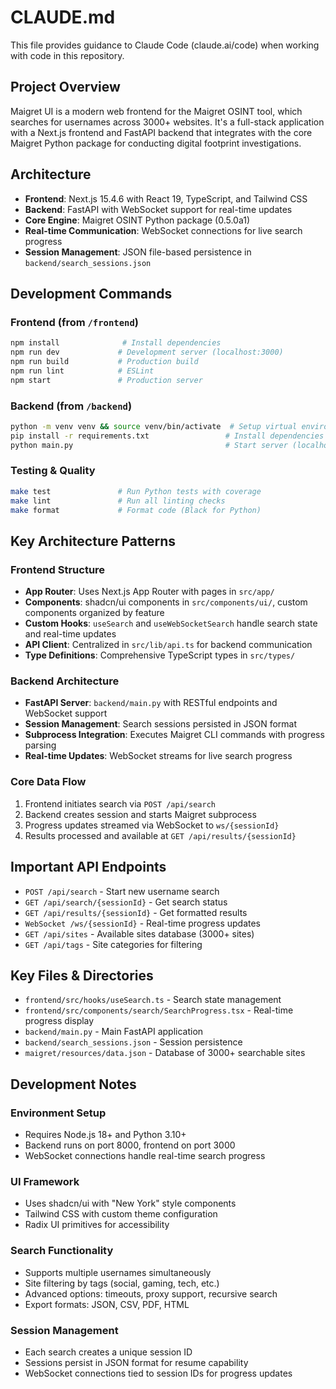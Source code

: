 # CLAUDE.md

This file provides guidance to Claude Code (claude.ai/code) when working with code in this repository.

## Project Overview

Maigret UI is a modern web frontend for the Maigret OSINT tool, which searches for usernames across 3000+ websites. It's a full-stack application with a Next.js frontend and FastAPI backend that integrates with the core Maigret Python package for conducting digital footprint investigations.

## Architecture

- **Frontend**: Next.js 15.4.6 with React 19, TypeScript, and Tailwind CSS
- **Backend**: FastAPI with WebSocket support for real-time updates
- **Core Engine**: Maigret OSINT Python package (0.5.0a1)
- **Real-time Communication**: WebSocket connections for live search progress
- **Session Management**: JSON file-based persistence in `backend/search_sessions.json`

## Development Commands

### Frontend (from `/frontend`)
```bash
npm install              # Install dependencies
npm run dev             # Development server (localhost:3000)
npm run build           # Production build
npm run lint            # ESLint
npm start               # Production server
```

### Backend (from `/backend`)
```bash
python -m venv venv && source venv/bin/activate  # Setup virtual environment
pip install -r requirements.txt                 # Install dependencies
python main.py                                  # Start server (localhost:8000)
```

### Testing & Quality
```bash
make test               # Run Python tests with coverage
make lint               # Run all linting checks
make format             # Format code (Black for Python)
```

## Key Architecture Patterns

### Frontend Structure
- **App Router**: Uses Next.js App Router with pages in `src/app/`
- **Components**: shadcn/ui components in `src/components/ui/`, custom components organized by feature
- **Custom Hooks**: `useSearch` and `useWebSocketSearch` handle search state and real-time updates
- **API Client**: Centralized in `src/lib/api.ts` for backend communication
- **Type Definitions**: Comprehensive TypeScript types in `src/types/`

### Backend Architecture
- **FastAPI Server**: `backend/main.py` with RESTful endpoints and WebSocket support
- **Session Management**: Search sessions persisted in JSON format
- **Subprocess Integration**: Executes Maigret CLI commands with progress parsing
- **Real-time Updates**: WebSocket streams for live search progress

### Core Data Flow
1. Frontend initiates search via `POST /api/search`
2. Backend creates session and starts Maigret subprocess
3. Progress updates streamed via WebSocket to `ws/{sessionId}`
4. Results processed and available at `GET /api/results/{sessionId}`

## Important API Endpoints

- `POST /api/search` - Start new username search
- `GET /api/search/{sessionId}` - Get search status
- `GET /api/results/{sessionId}` - Get formatted results
- `WebSocket /ws/{sessionId}` - Real-time progress updates
- `GET /api/sites` - Available sites database (3000+ sites)
- `GET /api/tags` - Site categories for filtering

## Key Files & Directories

- `frontend/src/hooks/useSearch.ts` - Search state management
- `frontend/src/components/search/SearchProgress.tsx` - Real-time progress display
- `backend/main.py` - Main FastAPI application
- `backend/search_sessions.json` - Session persistence
- `maigret/resources/data.json` - Database of 3000+ searchable sites

## Development Notes

### Environment Setup
- Requires Node.js 18+ and Python 3.10+
- Backend runs on port 8000, frontend on port 3000
- WebSocket connections handle real-time search progress

### UI Framework
- Uses shadcn/ui with "New York" style components
- Tailwind CSS with custom theme configuration
- Radix UI primitives for accessibility

### Search Functionality
- Supports multiple usernames simultaneously
- Site filtering by tags (social, gaming, tech, etc.)
- Advanced options: timeouts, proxy support, recursive search
- Export formats: JSON, CSV, PDF, HTML

### Session Management
- Each search creates a unique session ID
- Sessions persist in JSON format for resume capability
- WebSocket connections tied to session IDs for progress updates